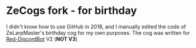 # ZeCogs fork - for birthday
I didn't know how to use GitHub in 2018, and I manually edited the code of ZeLarpMaster's birthday cog for my own purposes.
The cog was written for [Red-DiscordBot](https://github.com/Twentysix26/Red-DiscordBot) V2 (**NOT V3**)
